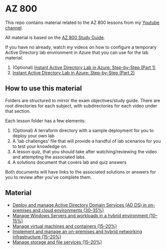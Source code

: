 # AZ 800
This repo contains material related to the AZ 800 lessons from my [Youtube channel](https://www.youtube.com/@DanZabinski).

All material is based on the [AZ 800 Study Guide](https://learn.microsoft.com/en-us/credentials/certifications/resources/study-guides/az-800).

If you have no already, watch my videos on how to configure a temporary Active Directory lab environment in Azure that you can use for the lab material:

1. (Optional) [Instant Active Directory Lab in Azure: Step-by-Step (Part 1)](https://youtu.be/lSTquhXO5kU?si=6T6iJ_doSuk1xrzQ)
2. [Instant Active Directory Lab in Azure: Step-by-Step (Part 2)](https://youtu.be/dlGQxzPiXsk?si=5aOc8nKmF3kmAH5v)

## How to use this material
Folders are structured to mirror the exam objectives/study guide. There are root directories for each subject, with subdirectories for each video under that section.

Each lesson folder has a few elements:

1. (Optional) A terraform directory with a sample deployment for you to deploy your own lab
2. A 'lab challenges' file that will provide a handful of lab scenarios for you to test your knowledge on.
2. A lesson quiz, that you should take after watching/reviewing the video and attempting the associated labs.
4. A solutions document that covers lab and quiz answers

Both documents will have links to the associated solutions or answers for you to review after you've complete them.

## Material
- [Deploy and manage Active Directory Domain Services (AD DS) in on-premises and cloud environments (30–35%)](1-ADDomainServices/README.md)
- [Manage Windows Servers and workloads in a hybrid environment (10–15%)](2-ManageServers/README.md)
- [Manage virtual machines and containers (15–20%)](3-ManageVMs/README.md)
- [Implement and manage an on-premises and hybrid networking infrastructure (15–20%)](4-Networking/README.md)
- [Manage storage and file services (15–20%)](5-Storage/README.md)

